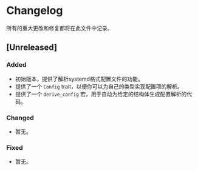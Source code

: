 # Changelog

所有的重大更改和修复都将在此文件中记录。

## [Unreleased]

### Added
- 初始版本，提供了解析systemd格式配置文件的功能。
- 提供了一个 `Config` trait，以便你可以为自己的类型实现配置项的解析。
- 提供了一个 `derive_config` 宏，用于自动为给定的结构体生成配置解析的代码。

### Changed
- 暂无。

### Fixed
- 暂无。